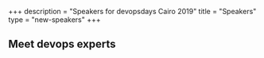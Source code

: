 +++
description = "Speakers for devopsdays Cairo 2019"
title = "Speakers"
type = "new-speakers"
+++
<h2>Meet devops experts</h2>